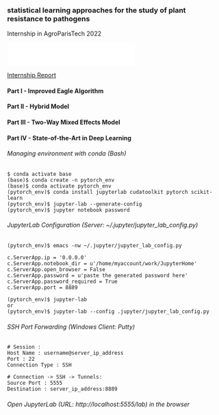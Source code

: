 ### statistical learning approaches for the study of plant resistance to pathogens
Internship in AgroParisTech 2022 

<iframe frameborder="no" border="0" marginwidth="0" marginheight="0" width=298 height=52 src="//music.163.com/outchain/player?type=2&id=1915832920&auto=1&height=32"></iframe>

[Internship Report](https://www.overleaf.com/read/njgjqhvygjcp)

#### Part I - Improved Eagle Algorithm

#### Part II - Hybrid Model

#### Part III - Two-Way Mixed Effects Model

#### Part IV - State-of-the-Art in Deep Learning

###### Managing environment with conda (Bash)
```
$ conda activate base
(base)$ conda create -n pytorch_env
(base)$ conda activate pytorch_env
(pytorch_env)$ conda install jupyterlab cudatoolkit pytorch scikit-learn
(pytorch_env)$ jupyter-lab --generate-config
(pytorch_env)$ jupyter notebook password
```
###### JupyterLab Configuration (Server: ~/.jupyter/jupyter_lab_config.py)
```
(pytorch_env)$ emacs -nw ~/.jupyter/jupyter_lab_config.py

c.ServerApp.ip = '0.0.0.0'
c.ServerApp.notebook_dir = u'/home/myaccount/work/JupyterHome'
c.ServerApp.open_browser = False
c.ServerApp.password = u'paste the generated password here'
c.ServerApp.password_required = True
c.ServerApp.port = 8889

(pytorch_env)$ jupyter-lab 
or 
(pytorch_env)$ jupyter-lab --config .jupyter/jupyter_lab_config.py
```

###### SSH Port Forwarding (Windows Client: Putty)
```
# Session :
Host Name : username@server_ip_address
Port : 22
Connection Type : SSH

# Connection -> SSH -> Tunnels:
Source Port : 5555
Destination : server_ip_address:8889
```
###### Open JupyterLab (URL: http://localhost:5555/lab) in the browser
